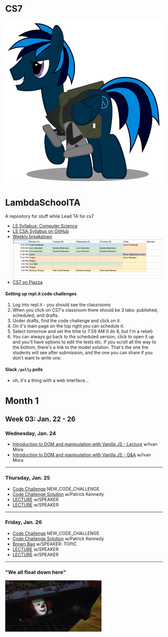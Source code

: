 # CS7
![CS7](art/cs7.png)

# LambdaSchoolTA
A repository for stuff while Lead TA for cs7

- [LS Syllabus: Computer Science](http://ls-training-kit.netlify.com/cs-master)
- [LS CSA Syllabus on GitHub](https://github.com/LambdaSchool/LambdaCSA-Syllabus)
- [Weekly breakdown](https://docs.google.com/spreadsheets/d/1m83sq7Td5jpJ0XQUTwN7dJKhBHvIUppyHGIQ58pVQl4/edit?usp=sharing)
![Weekly Schedule](/art/weeklySchedule.png)
- [CS7 on Piazza](https://piazza.com/class/jc6vhnh8mdl5pw)

#### Setting up repl.it code challenges
1. Log into repl.it - you should see the classrooms
2. When you click on CS7's classroom there should be 3 tabs: published, scheduled, and drafts.
3. Under drafts, find the code challenge and click on it.
4. On it's main page on the top right you can schedule it.
5. Select tomorrow and set the time to 7:59 AM (I do 8, but I'm a rebel)
6. You can always go back to the scheduled version, click to open it up and you'll have options to edit the tests etc. If you scroll all the way to the bottom, there's a link to the model solution. That's the one the students will see after submission, and the one you can share if you don't want to write one.

#### Slack `/polly` polls
- oh, it's a thing with a web interface...

<!-- ***
### !EASTER EGGS: Click on the ▶︎ black ▶︎ triangles ▶︎ to reveal the EASTER EGGS!
*** -->

<!-- <details><summary>Month 1: January, 2018</summary><p> -->

# Month 1
## Week 03: Jan. 22 - 26
### Wednesday, Jan. 24
- [Introduction to DOM and manipulation with Vanilla JS - Lecture](https://youtu.be/X8Q1yD1wjig) w/Ivan Mora
- [Introduction to DOM and manipulation with Vanilla JS - Q&A](https://youtu.be/iuzkSVRJEss) w/Ivan Mora
***

### Thursday, Jan. 25
- [Code Challenge](https://repl.it/student/submissions/#) NEW_CODE_CHALLENGE
- [Code Challenge Solution](VIDEO_RECORDED_NOT_POSTED) w/Patrick Kennedy
- [LECTURE](LINK) w/SPEAKER
- [LECTURE](LINK) w/SPEAKER
***

### Friday, Jan. 26
- [Code Challenge](https://repl.it/student/submissions/#) NEW_CODE_CHALLENGE
- [Code Challenge Solution](VIDEO_RECORDED_NOT_POSTED) w/Patrick Kennedy
- [Brown Bag](LINK) w/SPEAKER: TOPIC
- [LECTURE](LINK) w/SPEAKER
- [LECTURE](LINK) w/SPEAKER
***

<!-- </p></details> -->

### "We all float down here"
![We all float down here](/art/pennywise.jpeg)
